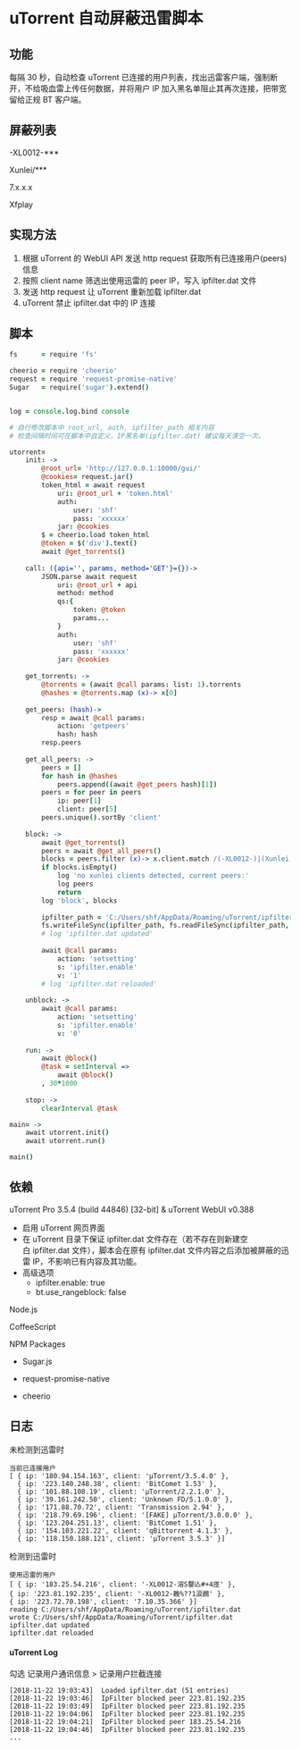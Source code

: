 # uTorrent 自动屏蔽迅雷脚本
## 功能

每隔 30 秒，自动检查 uTorrent 已连接的用户列表，找出迅雷客户端，强制断开，不给吸血雷上传任何数据，并将用户 IP 加入黑名单阻止其再次连接，把带宽留给正规 BT 客户端。

## 屏蔽列表

-XL0012-***

Xunlei/***

7.x.x.x

Xfplay

## 实现方法

1.  根据 uTorrent 的 WebUI API 发送 http request 获取所有已连接用户(peers)信息
2.  按照 client name 筛选出使用迅雷的 peer IP，写入 ipfilter.dat 文件
3.  发送 http request 让 uTorrent 重新加载 ipfilter.dat
4.  uTorrent 禁止 ipfilter.dat 中的 IP 连接

## 脚本

```coffeescript
fs      = require 'fs'

cheerio = require 'cheerio'
request = require 'request-promise-native'
Sugar   = require('sugar').extend()


log = console.log.bind console

# 自行修改脚本中 root_url, auth, ipfilter_path 相关内容
# 检查间隔时间可在脚本中自定义，IP黑名单(ipfilter.dat) 建议每天清空一次。

utorrent=
    init: ->
        @root_url= 'http://127.0.0.1:10000/gui/'
        @cookies= request.jar()
        token_html = await request
            uri: @root_url + 'token.html'
            auth:
                user: 'shf'
                pass: 'xxxxxx'
            jar: @cookies
        $ = cheerio.load token_html
        @token = $('div').text()
        await @get_torrents()
        
    call: ({api='', params, method='GET'}={})->
        JSON.parse await request
            uri: @root_url + api
            method: method
            qs:{
                token: @token
                params...
            }
            auth:
                user: 'shf'
                pass: 'xxxxxx'
            jar: @cookies
    
    get_torrents: -> 
        @torrents = (await @call params: list: 1).torrents
        @hashes = @torrents.map (x)-> x[0]
        
    get_peers: (hash)->
        resp = await @call params:
            action: 'getpeers'
            hash: hash
        resp.peers
    
    get_all_peers: ->
        peers = []
        for hash in @hashes
            peers.append((await @get_peers hash)[1])
        peers = for peer in peers
            ip: peer[1]
            client: peer[5]
        peers.unique().sortBy 'client'
        
    block: ->
        await @get_torrents()
        peers = await @get_all_peers()
        blocks = peers.filter (x)-> x.client.match /(-XL0012-)|(Xunlei)|(^7\.)|(Xfplay)/i
        if blocks.isEmpty()
            log 'no xunlei clients detected, current peers:'
            log peers
            return
        log 'block', blocks
        
        ipfilter_path = 'C:/Users/shf/AppData/Roaming/uTorrent/ipfilter.dat'
        fs.writeFileSync(ipfilter_path, fs.readFileSync(ipfilter_path, 'UTF8').trim().split('\n').append(x.ip for x in blocks).unique().join('\n') + '\n')
        # log 'ipfilter.dat updated'
        
        await @call params:
            action: 'setsetting'
            s: 'ipfilter.enable'
            v: '1'
        # log 'ipfilter.dat reloaded'
        
    unblock: ->
        await @call params:
            action: 'setsetting'
            s: 'ipfilter.enable'
            v: '0'
    
    run: ->
        await @block()
        @task = setInterval => 
            await @block()
        , 30*1000
        
    stop: ->
        clearInterval @task

main= ->
    await utorrent.init()
    await utorrent.run()

main()
```

## 依赖

uTorrent Pro 3.5.4 (build 44846) [32-bit] & uTorrent WebUI v0.388
  - 启用 uTorrent 网页界面
  - 在 uTorrent 目录下保证 ipfilter.dat 文件存在（若不存在则新建空白 ipfilter.dat 文件），脚本会在原有 ipfilter.dat 文件内容之后添加被屏蔽的迅雷 IP，不影响已有内容及其功能。 
  - 高级选项
      - ipfilter.enable: true
      - bt.use_rangeblock: false

Node.js

CoffeeScript

NPM Packages

  - Sugar.js

  - request-promise-native

  - cheerio

## 日志

未检测到迅雷时

```
当前已连接用户
[ { ip: '180.94.154.163', client: 'µTorrent/3.5.4.0' },
  { ip: '223.140.248.38', client: 'BitComet 1.53' },
  { ip: '101.88.108.19', client: 'µTorrent/2.2.1.0' },
  { ip: '39.161.242.50', client: 'Unknown FD/5.1.0.0' },
  { ip: '171.88.70.72', client: 'Transmission 2.94' },
  { ip: '218.79.69.196', client: '[FAKE] µTorrent/3.0.0.0' },
  { ip: '123.204.251.13', client: 'BitComet 1.51' },
  { ip: '154.103.221.22', client: 'qBittorrent 4.1.3' },
  { ip: '118.150.188.121', client: 'μTorrent 3.5.3' }]
```

检测到迅雷时

```
使用迅雷的用户
[ { ip: '183.25.54.216', client: '-XL0012-溶S鑋亾#+4厓' },
{ ip: '223.81.192.235', client: '-XL0012-輓%??1涙鷉' },
{ ip: '223.72.70.198', client: '7.10.35.366' }]
reading C:/Users/shf/AppData/Roaming/uTorrent/ipfilter.dat
wrote C:/Users/shf/AppData/Roaming/uTorrent/ipfilter.dat
ipfilter.dat updated
ipfilter.dat reloaded
```

#### uTorrent Log

勾选 记录用户通讯信息 > 记录用户拦截连接

```
[2018-11-22 19:03:43]  Loaded ipfilter.dat (51 entries)
[2018-11-22 19:03:46]  IpFilter blocked peer 223.81.192.235
[2018-11-22 19:03:49]  IpFilter blocked peer 223.81.192.235
[2018-11-22 19:04:06]  IpFilter blocked peer 223.81.192.235
[2018-11-22 19:04:21]  IpFilter blocked peer 183.25.54.216
[2018-11-22 19:04:46]  IpFilter blocked peer 223.81.192.235
...
```



